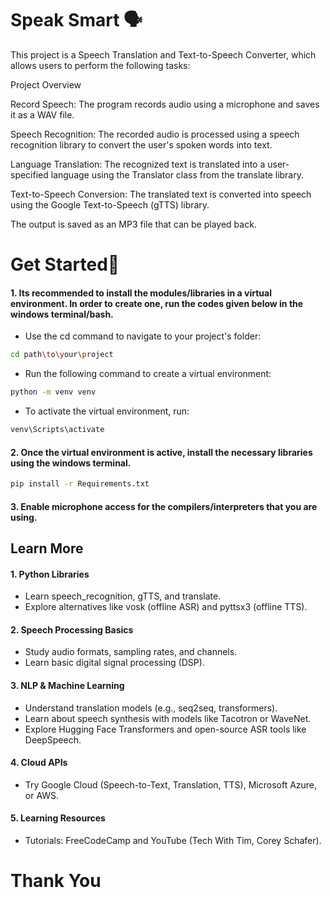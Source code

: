 
# Speak Smart 🗣️
This project is a Speech Translation and Text-to-Speech Converter, which allows users to perform the following tasks:

Project Overview

Record Speech: The program records audio using a microphone and saves it as a WAV file.

Speech Recognition: The recorded audio is processed using a speech recognition library to convert the user's spoken words into text.

Language Translation: The recognized text is translated into a user-specified language using the Translator class from the translate library.

Text-to-Speech Conversion: The translated text is converted into speech using the Google Text-to-Speech (gTTS) library.

The output is saved as an MP3 file that can be played back.

# Get Started💫
#### 1. Its recommended to install the modules/libraries in a virtual environment. In order to create one, run the codes given below in the windows terminal/bash.

- Use the cd command to navigate to your project's folder:
```bash
cd path\to\your\project
```
- Run the following command to create a virtual environment:
```bash
python -m venv venv
```
- To activate the virtual environment, run: 
```bash
venv\Scripts\activate
```

#### 2. Once the virtual environment is active, install the necessary libraries using the windows terminal.
```bash
pip install -r Requirements.txt
```
#### 3. Enable microphone access for the compilers/interpreters that you are using.

## Learn More 
#### 1. Python Libraries
- Learn speech_recognition, gTTS, and translate.
- Explore alternatives like vosk (offline ASR) and pyttsx3 (offline TTS).
#### 2. Speech Processing Basics
- Study audio formats, sampling rates, and channels.
- Learn basic digital signal processing (DSP).
#### 3. NLP & Machine Learning
- Understand translation models (e.g., seq2seq, transformers).
- Learn about speech synthesis with models like Tacotron or WaveNet.
- Explore Hugging Face Transformers and open-source ASR tools like DeepSpeech.
#### 4. Cloud APIs
- Try Google Cloud (Speech-to-Text, Translation, TTS), Microsoft Azure, or AWS.
#### 5. Learning Resources
- Tutorials: FreeCodeCamp and YouTube (Tech With Tim, Corey Schafer).

# Thank You
